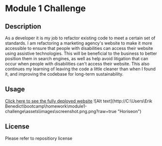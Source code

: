# Module 1 Challenge

## Description
As a developer it is my job to refactor existing code to meet a certain set of standards.
I am refactoring a marketing agency's website to make it more accessible to ensure that people with disabilities can access their website using assistive technologies. This will be beneficial to the business to better position them in search engines, as well as help avoid litigation that can occur when people with disabilities can't access their website. This also continues my learning of leaving the code a little cleaner than when I found it, and improving the codebase for long-term sustainability.

## Usage
[Click here to see the fully deployed website](https://erikbenedict.github.io/module1-challenge/)
![Alt text](http://C:\Users\Erik Benedict\bootcamp\homework\module1-challenge\assets\images\screenshot.png.png?raw=true "Horiseon")

## License
Please refer to repositiory license
